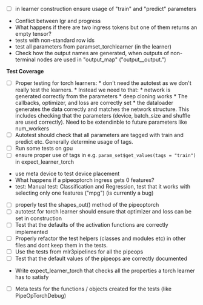 * [ ] in learner construction ensure usage of "train" and "predict" parameters
* Conflict between lgr and progress
* What happens if there are two ingress tokens but one of them returns an empty tensor?
* tests with non-standard row ids
* test all parameters from paramset_torchlearner (in the learner)
*   Check how the output names are generated, when outputs of non-terminal nodes are used
    in "output_map" ("output_<id>_output.<channel>")

**Test Coverage**
* [ ] Proper testing for torch learners:
      * don't need the autotest as we don't really test the learners.
      * Instead we need to that:
        * network is generated correctly from the parameters
        * deep cloning works
        * The callbacks, optimizer, and loss are correctly set
        * the dataloader generates the data correctly and matches the network structure.
          This includes checking that the parameters (device, batch_size and shuffle are used correctly).
          Need to be extendinble to future parameters like num_workers
* [ ] Autotest should check that all parameters are tagged with train and predict etc. Generally determine usage of tags.
* [ ] Run some tests on gpu
* [ ] ensure proper use of tags in e.g.  `param_set$get_values(tags = "train")` in expect_learner_torch
* use meta device to test device placement
* What happens if a pipeoptorch ingress gets 0 features?
* test: Manual test: Classification and Regression, test that it works with selecting only one features ("mpg") (is currently a bug)
* [ ] properly test the shapes_out() method of the pipeoptorch
* [ ] autotest for torch learner should ensure that optimizer and loss can be set in construction
* [ ] Test that the defaults of the activation functions are correctly implemented
* [ ] Properly refactor the test helpers (classes and modules etc) in other files and dont keep them in the tests.
* [ ] Use the tests from mlr3pipelines for all the pipeops
* [ ] Test that the default values of the pipeops are correctly documented
* Write expect_learner_torch that checks all the properties a torch learner has to satisfy
* [ ] Meta tests for the functions / objects created for the tests (like PipeOpTorchDebug)
